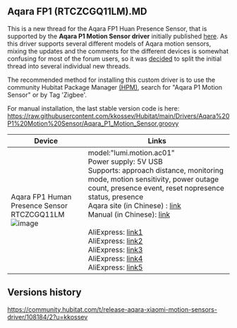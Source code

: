 ## Aqara FP1 (RTCZCGQ11LM).MD

This is a new thread for the Aqara FP1 Huan Presence Sensor, that is supported by the **Aqara P1 Motion Sensor driver** initially published [here](https://community.hubitat.com/t/aqara-fp1-and-p1-motion-sensors/92987/63?u=kkossev). As this driver supports several different models of Aqara motion sensors, mixing the updates and the comments for the different devices is somewhat confusing for most of the forum users, so it was [decided](https://community.hubitat.com/t/aqara-fp1-and-p1-motion-sensors/92987/304?u=kkossev) to split the initial thread into several individual new threads.

The recommended method for installing this custom driver is to use the community Hubitat Package Manager [(HPM)](https://community.hubitat.com/t/release-hubitat-package-manager-hubitatcommunity/94471), search for "Aqara P1 Motion Sensor" or by Tag 'Zigbee'.

For manual installation, the last stable version code is here: https://raw.githubusercontent.com/kkossev/Hubitat/main/Drivers/Aqara%20P1%20Motion%20Sensor/Aqara_P1_Motion_Sensor.groovy 


|  Device |  Links |
|---|---|
| Aqara FP1 Human Presence Sensor RTCZCGQ11LM<br> ![image](https://user-images.githubusercontent.com/6189950/209338857-a0e5a5fa-21e7-456e-bc39-5c0c41239a3b.png) | model:"lumi.motion.ac01" <br>Power supply: 5V USB <br>Supports: approach distance, monitoring mode, motion sensitivity, power outage count, presence event, reset nopresence status, presence <br>Aqara site (in Chinese) : [link](https://www.aqara.com/cn/Aqara-Presence-Detector-FP1_overview) <br> Manual (in Chinese): [link](https://static-resource.aqara.com/temp/Aqara%E4%BA%BA%E4%BD%93%E5%AD%98%E5%9C%A8%E4%BC%A0%E6%84%9F%E5%99%A8FP1%E8%AF%B4%E6%98%8E%E4%B9%A6_1656471853729.pdf) <br><br> AliExpress: [link1](https://www.aliexpress.com/item/1005004356228897.html) <br> AliExpress: [link2](https://www.aliexpress.com/item/1005004450930450.html)<br> AliExpress: [link3](https://www.aliexpress.com/item/1005004378721514.html) <br>AliExpress: [link4](https://www.aliexpress.com/item/1005004418559276.html)<br> AliExpress: [link5](https://www.aliexpress.com/item/1005004588208259.html)<br>|  [//]: <>(https://zigbee.blakadder.com/Aqara_RTCZCGQ11LM.html)


## Versions history
https://community.hubitat.com/t/release-aqara-xiaomi-motion-sensors-driver/108184/2?u=kkossev
